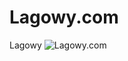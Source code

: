 # Lagowy.com
Lagowy
![Lagowy.com](https://files.cdn-files-a.com/uploads/10341130/400_67ad87d854283.png)
